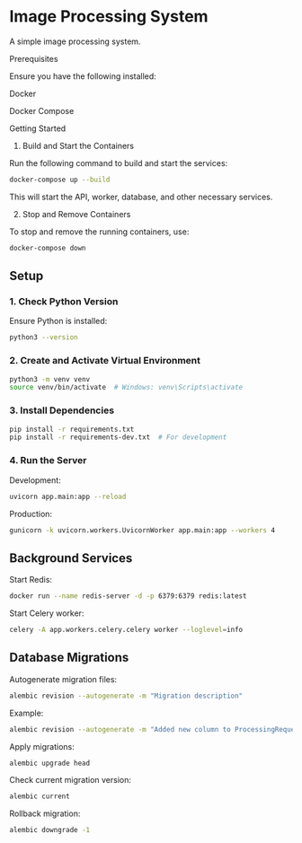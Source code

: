 # Image Processing System

A simple image processing system.


Prerequisites

Ensure you have the following installed:

Docker

Docker Compose

Getting Started

1. Build and Start the Containers

Run the following command to build and start the services:

```sh
docker-compose up --build
```

This will start the API, worker, database, and other necessary services.

2. Stop and Remove Containers

To stop and remove the running containers, use:

```sh
docker-compose down
```

## Setup

### 1. Check Python Version
Ensure Python is installed:
```sh
python3 --version
```

### 2. Create and Activate Virtual Environment
```sh
python3 -m venv venv
source venv/bin/activate  # Windows: venv\Scripts\activate
```

### 3. Install Dependencies
```sh
pip install -r requirements.txt
pip install -r requirements-dev.txt  # For development
```

### 4. Run the Server
Development:
```sh
uvicorn app.main:app --reload
```

Production:
```sh
gunicorn -k uvicorn.workers.UvicornWorker app.main:app --workers 4
```

## Background Services
Start Redis:
```sh
docker run --name redis-server -d -p 6379:6379 redis:latest
```
Start Celery worker:
```sh
celery -A app.workers.celery.celery worker --loglevel=info
```

## Database Migrations
Autogenerate migration files:
```sh
alembic revision --autogenerate -m "Migration description"
```
Example:
```sh
alembic revision --autogenerate -m "Added new column to ProcessingRequest"
```
Apply migrations:
```sh
alembic upgrade head
```
Check current migration version:
```sh
alembic current
```
Rollback migration:
```sh
alembic downgrade -1
```